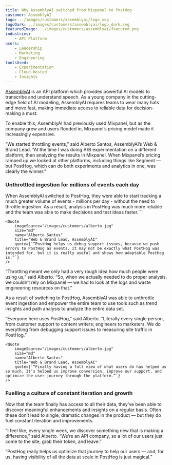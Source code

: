 ```yaml
---
title: Why AssemblyAI switched from Mixpanel to PostHog
customer: AssemblyAI
logo: ../images/customers/assemblyai/logo.svg
logoDark: ../images/customers/assemblyai/logo_dark.svg
featuredImage: ../images/customers/assemblyai/featured.png
industries:
    - API Platform
users:
    - Leadership
    - Marketing
    - Engineering
toolsUsed:
    - Experimentation
    - Cloud-hosted
    - Insights
---
```


[AssemblyAI](https://www.assemblyai.com/?utm_source=posthog&utm_campaign=case_study) is an API platform which provides powerful AI models to transcribe and understand speech. As a young company in the cutting-edge field of AI modeling, AssemblyAI requires teams to wear many hats and move fast, making immediate access to reliable data for decision-making a must.

To enable this, AssemblyAI had previously used Mixpanel, but as the company grew and users flooded in, Mixpanel’s pricing model made it increasingly expensive. 

“We started throttling events,” said Alberto Santos, AssemblyAI’s Web & Brand Lead. “At the time I was doing A/B experimentation on a different platform, then analyzing the results in Mixpanel. When Mixpanel’s pricing ramped up we looked at other platforms, including things like Segment — but PostHog, which can do both experiments and analytics in one, was clearly the winner.”

### Unthrottled ingestion for millions of events each day

When AssemblyAI switched to PostHog, they were able to start tracking a much greater volume of events - millions per day - without the need to throttle ingestion. As a result, analysis in PostHog was much more reliable and the team was able to make decisions and test ideas faster.```


    <Quote
        imageSource="/images/customers/alberto.jpg"
        size="md"
        name="Alberto Santos"
        title="Web & Brand Lead, AssemblyAI"
        quote={`“PostHog helps us debug support issues, because we push errors to PostHog as events. It may not be exactly what PostHog was intended for, but it is really useful and shows how adaptable PostHog is.”`}
    />


“Throttling meant we only had a very rough idea how much people were using us,” said Alberto. “So, when we actually needed to do proper analysis, we couldn’t rely on Mixpanel — we had to look at the logs and waste engineering resources on that.”

As a result of switching to PostHog, AssemblyAI was able to unthrottle event ingestion and empower the entire team to use tools such as trend insights and path analysis to analyze the entire data set. 

“Everyone here uses PostHog,” said Alberto. “Literally every single person, from customer support to content writers; engineers to marketers. We do everything from debugging support issues to measuring site traffic in PostHog.”


    <Quote
        imageSource="/images/customers/alberto.jpg"
        size="md"
        name="Alberto Santos"
        title="Web & Brand Lead, AssemblyAI"
        quote={`“Finally having a full view of what users do has helped us so much. It’s helped us improve conversion, improve our support, and optimize the user journey through the platform.”`}
    />


### Fuelling a culture of constant iteration and growth

Now that the team finally has access to all their data, they’ve been able to discover meaningful enhancements and insights on a regular basis. Often these don’t lead to single, dramatic changes in the product — but they do fuel constant iteration and improvements. 

“I feel like, every single week, we discover something new that is making a difference,” said Alberto. “We’re an API company, so a lot of our users just come to the site, grab their token, and leave.”

“PostHog really helps us optimize that journey to help our users — and, for us, having visibility of all the data at scale in PostHog is just magical.”
